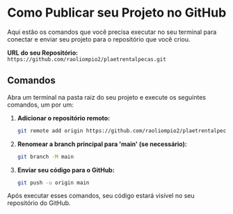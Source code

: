 # Como Publicar seu Projeto no GitHub

Aqui estão os comandos que você precisa executar no seu terminal para conectar e enviar seu projeto para o repositório que você criou.

**URL do seu Repositório:** `https://github.com/raoliompio2/plaetrentalpecas.git`

## Comandos

Abra um terminal na pasta raiz do seu projeto e execute os seguintes comandos, um por um:

1.  **Adicionar o repositório remoto:**
    ```bash
    git remote add origin https://github.com/raoliompio2/plaetrentalpecas.git
    ```

2.  **Renomear a branch principal para 'main' (se necessário):**
    ```bash
    git branch -M main
    ```

3.  **Enviar seu código para o GitHub:**
    ```bash
    git push -u origin main
    ```

Após executar esses comandos, seu código estará visível no seu repositório do GitHub.
